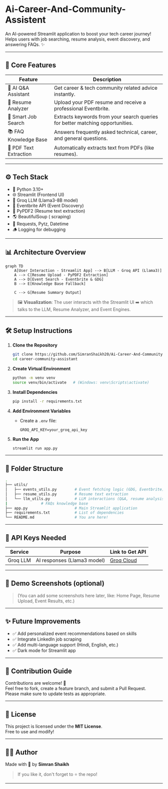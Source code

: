 # Ai-Career-And-Community-Assistent


An AI-powered Streamlit application to boost your tech career journey!  
Helps users with job searching, resume analysis, event discovery, and answering FAQs. ✨

---

## 🧠 Core Features

| Feature                  | Description                                                                 |
|---------------------------|-----------------------------------------------------------------------------|
| 🤖 AI Q&A Assistant        | Get career & tech community related advice instantly.                       |
| 📄 Resume Analyzer         | Upload your PDF resume and receive a professional Eventbrite.                             |
| 🔎 Smart Job Search        | Extracts keywords from your search queries for better matching opportunities. |
| 📚 FAQ Knowledge Base      | Answers frequently asked technical, career, and general questions.           |
| 🧹 PDF Text Extraction     | Automatically extracts text from PDFs (like resumes).                       |

---

## ⚙️ Tech Stack

- 🐍 Python 3.10+
- 🌐 Streamlit (Frontend UI)
- 🧠 Groq LLM (Llama3-8B model)
- 🎫 Eventbrite API (Event Discovery)
- 📄 PyPDF2 (Resume text extraction)
- 🌎 BeautifulSoup ( scraping)
- 🧹 Requests, Pytz, Datetime
- 🪵 Logging for debugging

---

## 📊 Architecture Overview

```mermaid
graph TD
    A[User Interaction - Streamlit App] --> B[LLM - Groq API (Llama3)]
    A --> C[Resume Upload - PyPDF2 Extraction]
    A --> D[Event Search - Eventbrite & GDG]
    B --> E[Knowledge Base Fallback]
 
    C --> G[Resume Summary Output]
```

> 🖼️ **Visualization**: The user interacts with the Streamlit UI ➡️ which talks to the LLM, Resume Analyzer, and Event Engines.

---

## 🛠️ Setup Instructions

1. **Clone the Repository**
   ```bash
   git clone https://github.com/SimranShaikh20/Ai-Career-And-Community-Assistent.git
   cd career-community-assistant
   ```

2. **Create Virtual Environment**
   ```bash
   python -m venv venv
   source venv/bin/activate   # (Windows: venv\Scripts\activate)
   ```

3. **Install Dependencies**
   ```bash
   pip install -r requirements.txt
   ```

4. **Add Environment Variables**
   - Create a `.env` file:
     ```
     GROQ_API_KEY=your_groq_api_key
     
     ```

5. **Run the App**
   ```bash
   streamlit run app.py
   ```

---

## 📂 Folder Structure

```bash
.
├── utils/
│   ├── events_utils.py        # Event fetching logic (GDG, Eventbrite)
│   ├── resume_utils.py        # Resume text extraction
│   └── llm_utils.py           # LLM interactions (Q&A, resume analysis)
|               # FAQs knowledge base
├── app.py                     # Main Streamlit application
├── requirements.txt           # List of dependencies
└── README.md                  # You are here!
```

---

## 🔑 API Keys Needed

| Service      | Purpose                           | Link to Get API |
|--------------|------------------------------------|-----------------|
| Groq LLM     | AI responses (Llama3 model)        | [Groq Cloud](https://console.groq.com/) |
---

## 📸 Demo Screenshots (optional)

> (You can add some screenshots here later, like: Home Page, Resume Upload, Event Results, etc.)

---

## ✨ Future Improvements

- ✅ Add personalized event recommendations based on skills
- ✅ Integrate LinkedIn job scraping
- ✅ Add multi-language support (Hindi, English, etc.)
- ✅ Dark mode for Streamlit app

---

## 🤝 Contribution Guide

Contributions are welcome! 🎉  
Feel free to fork, create a feature branch, and submit a Pull Request.  
Please make sure to update tests as appropriate.

---

## 📜 License

This project is licensed under the **MIT License**.  
Free to use and modify!

---

## 👨‍💻 Author

Made with 💖 by **Simran Shaikh**

> If you like it, don't forget to ⭐ the repo!

---

